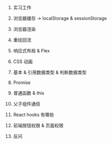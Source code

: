 1. 实习工作

2. 浏览器缓存 -> localStorage & sessionStorage

3. 浏览器渲染

4. 重绘回流

5. 响应式布局 & Flex

6. CSS 动画

7. 基本 & 引用数据类型 & 判断数据类型

8. Promise

9. 普通函数 & this

10. 父子组件通信

11. React hooks 有哪些

12. 前端按钮权限 & 页面权限

13. 反问